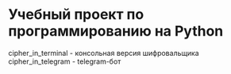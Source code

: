 # Учебный проект по программированию на Python

cipher_in_terminal - консольная версия шифровальщика<br/>
cipher_in_telegram - telegram-бот
